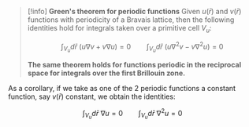 >[!info] **Green's theorem for periodic functions**
>Given $u(\bar{r})$ and $v(\bar{r})$ functions with periodicity of a Bravais lattice, then the following identities hold for integrals taken over a primitive cell $V_u$:
>
>$$ \int_{V_u}d\bar{r}\  (u\nabla v + v\nabla u) = 0 \qquad \int_{V_u}d\bar{r}\  (u\nabla^2 v - v\nabla^2 u) = 0 $$
>
>**The same theorem holds for functions periodic in the reciprocal space for integrals over the first Brillouin zone.**

As a corollary, if we take as one of the 2 periodic functions a constant function, say $v(\bar{r})$ constant, we obtain the identities:

$$ \int_{V_u}d\bar{r}\  \nabla u  = 0 \qquad \int_{V_u}d\bar{r}\ \nabla^2 u = 0 $$

